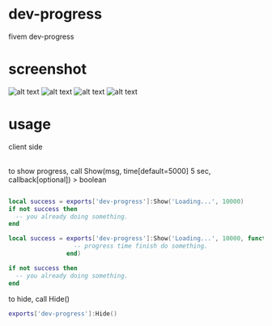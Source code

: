 # dev-progress
fivem dev-progress


# screenshot

![alt text](https://github.com/omar-othmann/dev-progress/blob/main/loading-1.PNG)
![alt text](https://github.com/omar-othmann/dev-progress/blob/main/loading-2.PNG)
![alt text](https://github.com/omar-othmann/dev-progress/blob/main/loading-3.PNG)
![alt text](https://github.com/omar-othmann/dev-progress/blob/main/loading-4.PNG)


# usage

client side<br><br>

to show progress, call Show(msg, time[default=5000] 5 sec, callback[optional]) > boolean

```lua

local success = exports['dev-progress']:Show('Loading...', 10000)
if not success then
  -- you already doing something.
end

local success = exports['dev-progress']:Show('Loading...', 10000, function()
                  -- progress time finish do something.
                end)

if not success then
  -- you already doing something.
end
```

to hide, call Hide()

```lua
exports['dev-progress']:Hide()
```
